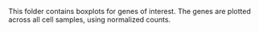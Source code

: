 This folder contains boxplots for genes of interest. The genes are plotted across all cell samples, using normalized counts. 
